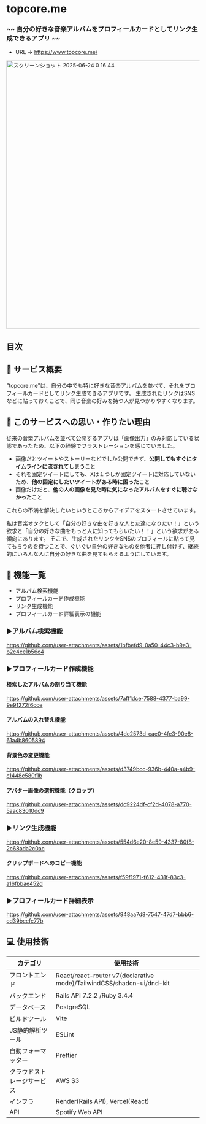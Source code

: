 # topcore.me
### ~~ 自分の好きな音楽アルバムをプロフィールカードとしてリンク生成できるアプリ ~~

- URL -> https://www.topcore.me/

<img width="700" alt="スクリーンショット 2025-06-24 0 16 44" src="https://github.com/user-attachments/assets/1e5ad3c8-9845-4f81-b852-016433844a2c" />

## 目次

## 🎵 サービス概要
"topcore.me"は、自分の中でも特に好きな音楽アルバムを並べて、それをプロフィールカードとしてリンク生成できるアプリです。
生成されたリンクはSNSなどに貼っておくことで、同じ音楽の好みを持つ人が見つかりやすくなります。

## 🎸 このサービスへの思い・作りたい理由
従来の音楽アルバムを並べて公開するアプリは「画像出力」のみ対応している状態であったため、以下の経験でフラストレーションを感じていました。

- 画像だとツイートやストーリーなどでしか公開できず、**公開してもすぐにタイムラインに流されてしまう**こと
- それを固定ツイートにしても、Xは１つしか固定ツイートに対応していないため、**他の固定にしたいツイートがある時に困った**こと
- 画像だけだと、**他の人の画像を見た時に気になったアルバムをすぐに聴けなかった**こと

これらの不満を解決したいというところからアイデアをスタートさせています。

私は音楽オタクとして「自分の好きな曲を好きな人と友達になりたい！」という欲求と「自分の好きな曲をもっと人に知ってもらいたい！！」という欲求がある傾向にあります。
そこで、生成されたリンクをSNSのプロフィールに貼って見てもらうのを待つことで、ぐいぐい自分の好きなものを他者に押し付けず、継続的にいろんな人に自分の好きな曲を見てもらえるようにしています。

## 🔧 機能一覧
- アルバム検索機能
- プロフィールカード作成機能
- リンク生成機能
- プロフィールカード詳細表示の機能

### ▶︎アルバム検索機能
https://github.com/user-attachments/assets/1bfbefd9-0a50-44c3-b9e3-b2c4ce1b56c4

### ▶︎プロフィールカード作成機能
#### 検索したアルバムの割り当て機能
https://github.com/user-attachments/assets/7aff1dce-7588-4377-ba99-9e91272f6cce

#### アルバムの入れ替え機能
https://github.com/user-attachments/assets/4dc2573d-cae0-4fe3-90e8-61a4b8605894

#### 背景色の変更機能
https://github.com/user-attachments/assets/d3749bcc-936b-440a-a4b9-c1448c580f1b

#### アバター画像の選択機能（クロップ）
https://github.com/user-attachments/assets/dc9224df-cf2d-4078-a770-5aac83010dc9

### ▶︎リンク生成機能
https://github.com/user-attachments/assets/554d6e20-8e59-4337-80f8-2c68ada2c0ac

#### クリップボードへのコピー機能
https://github.com/user-attachments/assets/f59f1971-f612-431f-83c3-a16fbbae452d

### ▶︎プロフィールカード詳細表示
https://github.com/user-attachments/assets/948aa7d8-7547-47d7-bbb6-cd39bccfc77b

## 💻 使用技術
| カテゴリ  | 使用技術 |
| ------------- | ------------- |
| フロントエンド  | React/react-router v7(declarative mode)/TailwindCSS/shadcn-ui/dnd-kit |
| バックエンド  | Rails API 7.2.2 /Ruby 3.4.4 |
| データベース  | PostgreSQL  |
| ビルドツール  | Vite  |
| JS静的解析ツール  | ESLint  |
| 自動フォーマッター  | Prettier  |
| クラウドストレージサービス  | AWS S3 |
| インフラ  | Render(Rails API), Vercel(React)  |
| API  | Spotify Web API  |
